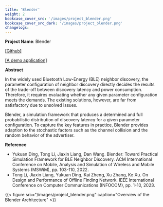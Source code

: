 ```yaml
---
title: 'Blender'
weight: 2
bookcase_cover_src: '/images/project_blender.png'
bookcase_cover_src_dark: '/images/project_blender.png'
changelogs:
---
```


**Project Name**: Blender

[ [Github] ](https://github.com/litonglab/blender-neighbor-discovery)

[ [A demo application] ](https://algospace.top/algorithm/blender_as_a_service/v1.0/)

**Abstract**

In the widely used Bluetooth Low-Energy (BLE) neighbor discovery, the parameter configuration of neighbor discovery directly decides the results of the trade-off between discovery latency and power consumption. Therefore, it requires evaluating whether any given parameter configuration meets the demands. The existing solutions, however, are far from satisfactory due to unsolved issues. 

Blender, a simulation framework that produces a determined and full probabilistic distribution of discovery latency for a given parameter configuration. To capture the key features in practice, Blender provides adaption to the stochastic factors such as the channel collision and the random behavior of the advertiser.

**Reference**

- Yukuan Ding, Tong Li, Jiaxin Liang, Dan Wang. Blender: Toward Practical Simulation Framework for BLE Neighbor Discovery. ACM International Conference on Mobile, Analysis and Simulation of Wireless and Mobile Systems (MSWiM), pp. 103-110, 2022.
- Tong Li, Jiaxin Liang, Yukuan Ding, Kai Zheng, Xu Zhang, Ke Xu. On Design and Performance of Offline Finding Network. IEEE International Conference on Computer Communications (INFOCOM), pp. 1-10, 2023.

{{< figure src="/images/project_blender.png" caption="Overview of the Blender Architecture" >}}